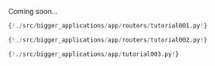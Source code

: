 Coming soon...

```Python
{!./src/bigger_applications/app/routers/tutorial001.py!}
```

```Python
{!./src/bigger_applications/app/routers/tutorial002.py!}
```

```Python
{!./src/bigger_applications/app/tutorial003.py!}
```
